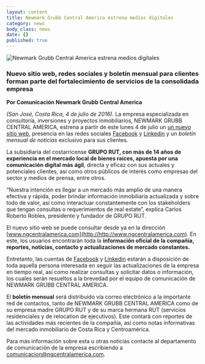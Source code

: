 ```yaml
---
layout: content
title: Newmark Grubb Central America estrena medios digitales
category: news
body_class: news
date: {}
published: true
---
```

![Newmark Grubb Central America estrena medios digitales](/images/news-images/redes-sociales.png "Logo Title Text 1")
### Nuevo sitio web, redes sociales y boletín mensual para clientes forman parte del fortalecimiento de servicios de la consolidada empresa


**Por Comunicación Newmark Grubb Central America**

_(San José, Costa Rica, 4 de julio de 2016)._ La empresa especializada en consultoría, inversiones y proyectos inmobiliarios, NEWMARK GRUBB CENTRAL AMERICA, estrena a partir de este lunes 4 de julio un [un nuevo sitio web](http://ngcentralamerica.com/), presencia en las redes sociales [Facebook](https://www.facebook.com/Newmark-Grubb-Central-America-287500871601472) y [Linkedin](https://www.linkedin.com/company/newmark-grubb-central-america) y un _boletín mensual de noticias_ exclusivo para sus clientes.

La subsidiaria del costarricense **GRUPO RUT, con más de 14 años de experiencia en el mercado local de bienes raíces, apuesta por una comunicación digital más ágil**, directa y eficaz con sus actuales y potenciales clientes, así como otros públicos de interés como empresas del sector y medios de prensa, entre otros.

“Nuestra intención es llegar a un mercado más amplio de una manera efectiva y rápida, poder brindar información inmobiliaria actualizada y sobre todo de valor, así como interactuar constantemente con los stakeholders que tengan consultas o requerimientos de real estate”, explica Carlos Roberto Robles, presidente y fundador de GRUPO RUT.

El nuevo sitio web se puede consultar desde ya en la dirección [www.ngcentralamerica.com](http://http://www.ngcentralamerica.com). En este, los usuarios encontrarán toda la **información oficial de la compañía, reportes, noticias, contacto y actualizaciones de mercado constantes.**

Entretanto, las cuentas de [Facebook](https://www.facebook.com/Newmark-Grubb-Central-America-287500871601472) y [Linkedin](https://www.linkedin.com/company/newmark-grubb-central-america) estarán a disposición de toda aquella persona interesada en seguir las actualizaciones de la empresa en tiempo real, así como realizar consultas y solicitar datos o información, los cuales serán resueltos a la brevedad por el equipo de comunicación de NEWMARK GRUBB CENTRAL AMERICA.

El __boletín mensual__ será distribuido vía correo electrónico a la importante red de contactos, tanto de NEWMARK GRUBB CENTRAL AMERICA como de su empresa madre GRUPO RUT y de su marca hermana RUT (servicios residenciales y de relocation de ejecutivos). Este contará con reportes de las actividades más recientes de la compañía, así como notas informativas del mercado inmobiliario de Costa Rica y Centroamérica.

Para más información sobre esta u otras noticias contacte al departamento de comunicación de la empresa escribiendo a [comunicacion@ngcentralamerica.com](mailto:comunicacion@ngcentralamerica.com).
